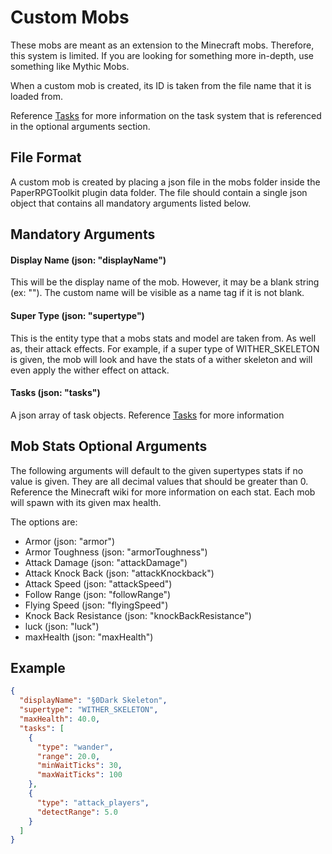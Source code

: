 # Custom Mobs
These mobs are meant as an extension to the Minecraft mobs.  Therefore, this system is limited.  If you are looking for something more in-depth, use something like Mythic Mobs.

When a custom mob is created, its ID is taken from the file name that it is loaded from.

Reference [Tasks](Tasks.md) for more information on the task system that is referenced in the optional arguments section.

## File Format
A custom mob is created by placing a json file in the mobs folder inside the PaperRPGToolkit plugin data folder.  The file should contain a single json object that contains all mandatory arguments listed below.

## Mandatory Arguments
#### Display Name (json: "displayName")
This will be the display name of the mob.  However, it may be a blank string (ex: "").  The custom name will be visible as a name tag if it is not blank.

#### Super Type (json: "supertype")
This is the entity type that a mobs stats and model are taken from.  As well as, their attack effects.  For example, if a super type of WITHER_SKELETON is given, the mob will look and have the stats of a wither skeleton and will even apply the wither effect on attack.

#### Tasks (json: "tasks")
A json array of task objects.  Reference [Tasks](Tasks.md) for more information

## Mob Stats Optional Arguments
The following arguments will default to the given supertypes stats if no value is given.  They are all decimal values that should be greater than 0.  Reference the Minecraft wiki for more information on each stat.  Each mob will spawn with its given max health.

The options are:
- Armor (json: "armor")
- Armor Toughness (json: "armorToughness")
- Attack Damage (json: "attackDamage")
- Attack Knock Back (json: "attackKnockback")
- Attack Speed (json: "attackSpeed")
- Follow Range (json: "followRange")
- Flying Speed (json: "flyingSpeed")
- Knock Back Resistance (json: "knockBackResistance")
- luck (json: "luck")
- maxHealth (json: "maxHealth")

## Example
```json
{
  "displayName": "§0Dark Skeleton",
  "supertype": "WITHER_SKELETON",
  "maxHealth": 40.0,
  "tasks": [
    {
      "type": "wander",
      "range": 20.0,
      "minWaitTicks": 30,
      "maxWaitTicks": 100
    },
    {
      "type": "attack_players",
      "detectRange": 5.0
    }
  ]
}
```